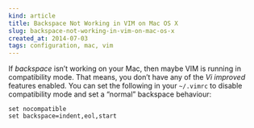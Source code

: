 ```yaml
---
kind: article
title: Backspace Not Working in VIM on Mac OS X
slug: backspace-not-working-in-vim-on-mac-os-x
created_at: 2014-07-03
tags: configuration, mac, vim
---
```


If _backspace_ isn’t working on your Mac, then maybe VIM is running in compatibility mode.
That means, you don’t have any of the _Vi improved_ features enabled. You can set the following
in your `~/.vimrc` to disable compatibility mode and set a “normal” backspace behaviour:

```
set nocompatible
set backspace=indent,eol,start
```
